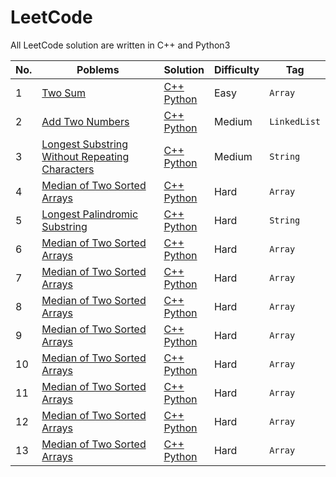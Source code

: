 # LeetCode

All LeetCode solution are written in C++ and Python3

| No. |                               Poblems                                         |      Solution       | Difficulty|  Tag   |               
| --- |-------------------------------------------------------------------------------|---------------------|-----------|--------|              
|  1  | [Two Sum](https://leetcode.com/problems/two-sum/)                             | [C++](https://github.com/Solitudez/LeetCode/blob/main/1.%20Two%20Sum/Solution.cpp) <br> [Python](https://github.com/Solitudez/LeetCode/blob/main/1.%20Two%20Sum/Solution.py)| Easy| `Array`|  
|  2  | [Add Two Numbers](https://leetcode.com/problems/add-two-numbers/)                             | [C++](https://github.com/Solitudez/LeetCode/blob/main/2.%20Add%20Two%20Numbers/Solution.cpp) <br> [Python](https://github.com/Solitudez/LeetCode/blob/main/2.%20Add%20Two%20Numbers/Solution.py)| Medium| `LinkedList`| 
|  3  | [Longest Substring Without Repeating Characters](https://leetcode.com/problems/longest-substring-without-repeating-characters/)                             | [C++](https://github.com/Solitudez/LeetCode/blob/main/3.%20Longest%20Substring%20Without%20Repeating%20Characters/Solution.cpp) <br> [Python](https://github.com/Solitudez/LeetCode/blob/main/3.%20Longest%20Substring%20Without%20Repeating%20Characters/Solution.py)| Medium| `String`|
|  4  | [Median of Two Sorted Arrays](https://leetcode.com/problems/median-of-two-sorted-arrays/)                             | [C++]() <br> [Python]()| Hard| `Array`|
|  5  | [Longest Palindromic Substring](https://leetcode.com/problems/longest-palindromic-substring/)                             | [C++]() <br> [Python]()| Hard| `String`|
|  6  | [Median of Two Sorted Arrays](https://leetcode.com/problems/median-of-two-sorted-arrays/)                             | [C++]() <br> [Python]()| Hard| `Array`|
|  7  | [Median of Two Sorted Arrays](https://leetcode.com/problems/median-of-two-sorted-arrays/)                             | [C++]() <br> [Python]()| Hard| `Array`|
|  8  | [Median of Two Sorted Arrays](https://leetcode.com/problems/median-of-two-sorted-arrays/)                             | [C++]() <br> [Python]()| Hard| `Array`|
|  9  | [Median of Two Sorted Arrays](https://leetcode.com/problems/median-of-two-sorted-arrays/)                             | [C++]() <br> [Python]()| Hard| `Array`|
|  10  | [Median of Two Sorted Arrays](https://leetcode.com/problems/median-of-two-sorted-arrays/)                             | [C++]() <br> [Python]()| Hard| `Array`|
|  11  | [Median of Two Sorted Arrays](https://leetcode.com/problems/median-of-two-sorted-arrays/)                             | [C++]() <br> [Python]()| Hard| `Array`|
|  12  | [Median of Two Sorted Arrays](https://leetcode.com/problems/median-of-two-sorted-arrays/)                             | [C++]() <br> [Python]()| Hard| `Array`|
|  13  | [Median of Two Sorted Arrays](https://leetcode.com/problems/median-of-two-sorted-arrays/)                             | [C++]() <br> [Python]()| Hard| `Array`|















